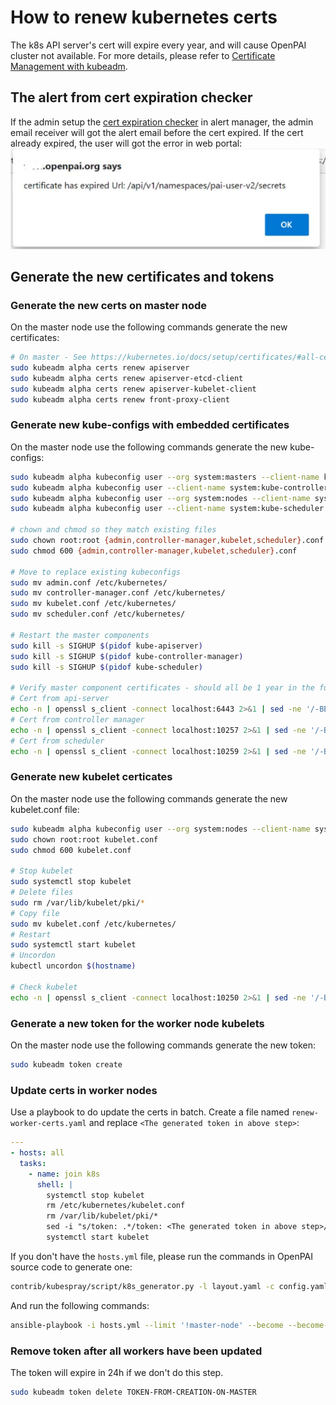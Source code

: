 # How to renew kubernetes certs

The k8s API server's cert will expire every year, and will cause OpenPAI cluster not available.
For more details, please refer to [Certificate Management with kubeadm](https://kubernetes.io/docs/tasks/administer-cluster/kubeadm/kubeadm-certs/).

## The alert from cert expiration checker

If the admin setup the [cert expiration checker](./how-to-use-alert-system.md#Cluster-k8s-cert-expiration-checker) in alert manager, the admin email receiver will got the alert email before the cert expired.
If the cert already expired, the user will got the error in web portal:
![cert expired](./imgs/cert-expired.png)

## Generate the new certificates and tokens

### Generate the new certs on master node

On the master node use the following commands generate the new certificates:

```bash
# On master - See https://kubernetes.io/docs/setup/certificates/#all-certificates
sudo kubeadm alpha certs renew apiserver
sudo kubeadm alpha certs renew apiserver-etcd-client
sudo kubeadm alpha certs renew apiserver-kubelet-client
sudo kubeadm alpha certs renew front-proxy-client
```

### Generate new kube-configs with embedded certificates

On the master node use the following commands generate the new kube-configs:

```bash
sudo kubeadm alpha kubeconfig user --org system:masters --client-name kubernetes-admin  > admin.conf
sudo kubeadm alpha kubeconfig user --client-name system:kube-controller-manager > controller-manager.conf
sudo kubeadm alpha kubeconfig user --org system:nodes --client-name system:node:$(hostname) > kubelet.conf
sudo kubeadm alpha kubeconfig user --client-name system:kube-scheduler > scheduler.conf

# chown and chmod so they match existing files
sudo chown root:root {admin,controller-manager,kubelet,scheduler}.conf
sudo chmod 600 {admin,controller-manager,kubelet,scheduler}.conf

# Move to replace existing kubeconfigs
sudo mv admin.conf /etc/kubernetes/
sudo mv controller-manager.conf /etc/kubernetes/
sudo mv kubelet.conf /etc/kubernetes/
sudo mv scheduler.conf /etc/kubernetes/

# Restart the master components
sudo kill -s SIGHUP $(pidof kube-apiserver)
sudo kill -s SIGHUP $(pidof kube-controller-manager)
sudo kill -s SIGHUP $(pidof kube-scheduler)

# Verify master component certificates - should all be 1 year in the future
# Cert from api-server
echo -n | openssl s_client -connect localhost:6443 2>&1 | sed -ne '/-BEGIN CERTIFICATE-/,/-END CERTIFICATE-/p' | openssl x509 -text -noout | grep Not
# Cert from controller manager
echo -n | openssl s_client -connect localhost:10257 2>&1 | sed -ne '/-BEGIN CERTIFICATE-/,/-END CERTIFICATE-/p' | openssl x509 -text -noout | grep Not
# Cert from scheduler
echo -n | openssl s_client -connect localhost:10259 2>&1 | sed -ne '/-BEGIN CERTIFICATE-/,/-END CERTIFICATE-/p' | openssl x509 -text -noout | grep Not
```

### Generate new kubelet certicates

On the master node use the following commands generate the new kubelet.conf file:

```bash
sudo kubeadm alpha kubeconfig user --org system:nodes --client-name system:node:$(hostname) > kubelet.conf
sudo chown root:root kubelet.conf
sudo chmod 600 kubelet.conf

# Stop kubelet
sudo systemctl stop kubelet
# Delete files
sudo rm /var/lib/kubelet/pki/*
# Copy file
sudo mv kubelet.conf /etc/kubernetes/
# Restart
sudo systemctl start kubelet
# Uncordon
kubectl uncordon $(hostname)

# Check kubelet
echo -n | openssl s_client -connect localhost:10250 2>&1 | sed -ne '/-BEGIN CERTIFICATE-/,/-END CERTIFICATE-/p' | openssl x509 -text -noout | grep Not
```

### Generate a new token for the worker node kubelets

On the master node use the following commands generate the new token:

```bash
sudo kubeadm token create
```

### Update certs in worker nodes

Use a playbook to do update the certs in batch. Create a file named `renew-worker-certs.yaml` and replace `<The generated token in above step>`:

```yaml
---
- hosts: all
  tasks:
    - name: join k8s
      shell: |
        systemctl stop kubelet
        rm /etc/kubernetes/kubelet.conf
        rm /var/lib/kubelet/pki/*
        sed -i "s/token: .*/token: <The generated token in above step>/" /etc/kubernetes/bootstrap-kubelet.conf
        systemctl start kubelet
```

If you don't have the `hosts.yml` file, please run the commands in OpenPAI source code to generate one:

```bash
contrib/kubespray/script/k8s_generator.py -l layout.yaml -c config.yaml -o <output_folder>
```

And run the following commands:

```bash
ansible-playbook -i hosts.yml --limit '!master-node' --become --become-user root renew-worker-cert.yaml
```

### Remove token after all workers have been updated

The token will expire in 24h if we don't do this step.

```bash
sudo kubeadm token delete TOKEN-FROM-CREATION-ON-MASTER
```
